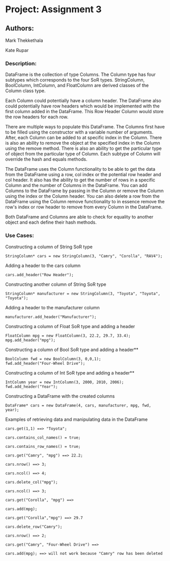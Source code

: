 # Project: Assignment 3 #

## Authors: ##

Mark Thekkethala 

Kate Rupar

### Description: ###

DataFrame is the collection of type Columns.
The Column type has four subtypes which corresponds
to the four SoR types. StringColumn, BoolColumn,
IntColumn, and FloatColumn are derived classes 
of the Column class type. 

Each Column could potentially have a column header. 
The DataFrame also could potentially have row headers which
would be implemented with the first column added in the DataFrame.
This Row Header Column would store the row headers for each row.

There are multiple ways to populate this DataFrame. The Columns first
have to be filled using the constructor with a variable number of arguments.
After, each Column can be added to at specific index in the Column. There is 
also an ability to remove the object at the specified index in the Column using
the remove method. There is also an ability to get the particular type of object
from the particular type of Column. Each subtype of Column
will override the hash and equals methods.

The DataFrame uses the Column functionality to be able to
get the data from the DataFrame using a row, col index or the 
potential row header and col header. It also has the ability
to get the number of rows in a specific Column and the number of 
Columns in the DataFrame. You can add Columns to the DataFrame by 
passing in the Column or remove the Column using the index or the 
Column header. You can also delete a row from the DataFrame using the 
Column remove functionality to in essence remove the row's index or row
header to remove from every Column in the DataFrame.

Both DataFrame and Columns are able to check for equality to another object
and each define their hash methods.

### Use Cases: ###

Constructing a column of String SoR type

```
StringColumn* cars = new StringColumn(3, "Camry", "Corolla", "RAV4");
```

Adding a header to the cars column

```
cars.add_header("Row Header");
```

Constructing another column of String SoR type

```
StringColumn* manufacturer = new StringColumn(3, "Toyota", "Toyota", "Toyota");
```

Adding a header to the manufacturer column

```
manufacturer.add_header("Manufacturer");
```

Constructing a column of Float SoR type and adding a header

```
FloatColumn mpg = new FloatColumn(3, 22.2, 29.7, 33.4);
mpg.add_header("mpg");
```

Constructing a column of Bool SoR type and adding a header**

```
BoolColumn fwd = new BoolColumn(3, 0,0,1);
fwd.add_header("Four-Wheel Drive");
```

Constructing a column of Int SoR type and adding a header**

```
IntColumn year = new IntColumn(3, 2000, 2010, 2006);
fwd.add_header("Year");
```

Constructing a DataFrame with the created columns

```
DataFrame* cars = new DataFrame(4, cars, manufacturer, mpg, fwd, year);
```

Examples of retrieving data and manipulating data in the DataFrame

```
cars.get(1,1) ==> "Toyota";

cars.contains_col_names() = true;

cars.contains_row_names() = true;

cars.get("Camry", "mpg") ==> 22.2;

cars.nrow() ==> 3;

cars.ncol() ==> 4;

cars.delete_col("mpg");

cars.ncol() ==> 3;

cars.get("Corolla", "mpg") ==>

cars.add(mpg);

cars.get("Corolla","mpg") ==> 29.7

cars.delete_row("Camry");

cars.nrow() ==> 2;

cars.get("Camry", "Four-Wheel Drive") ==> 

cars.add(mpg); ==> will not work because "Camry" row has been deleted
```
